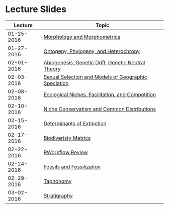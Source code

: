 # Lecture Slides

Lecture | Topic
----- | -----
01-25-2016 | [Morphology and Morphometrics](http://teststrata.geology.wisc.edu/teachPaleobiology/LectureSlides/Morphometrics01252016.pdf)
01-27-2016 | [Ontogeny, Phylogeny, and Heterochrony](http://teststrata.geology.wisc.edu/teachPaleobiology/LectureSlides/OntogenyPhylogenyHeterochrony012172016.pdf)
02-01-2016 | [Abiogenesis, Genetic Drift, Genetic Neutral Theory](http://teststrata.geology.wisc.edu/teachPaleobiology/LectureSlides/Abiogenesis02012016.pdf)
02-03-2016 | [Sexual Selection and Models of Geographic Speciation](http://teststrata.geology.wisc.edu/teachPaleobiology/LectureSlides/SexualSelection02032016.pdf)
02-08-2016 | [Ecological Niches, Facilitation, and Competition](http://teststrata.geology.wisc.edu/teachPaleobiology/LectureSlides/EcologicalNiches02082016.pdf)
02-10-2016 | [Niche Conservatism and Common Distributions](http://teststrata.geology.wisc.edu/teachPaleobiology/LectureSlides/CommonDistributions02102016.pdf)
02-15-2016 | [Determinants of Extinction](http://teststrata.geology.wisc.edu/teachPaleobiology/LectureSlides/ExtinctionRisk02152016.pdf)
02-17-2016 | [Biodiveristy Metrics](http://teststrata.geology.wisc.edu/teachPaleobiology/LectureSlides/Biodiversity02172016.pdf)
02-22-2016 | [RWorkflow Review](http://teststrata.geology.wisc.edu/teachPaleobiology/LectureSlides/RWorkflow.pdf)
02-24-2016 | [Fossils and Fossilization](http://teststrata.geology.wisc.edu/teachPaleobiology/LectureSlides/Fossils02242016.pdf)
02-29-2016 | [Taphonomy](http://teststrata.geology.wisc.edu/teachPaleobiology/LectureSlides/Taphonomy02292016.pdf)
03-02-2016 | [Stratigraphy](http://teststrata.geology.wisc.edu/teachPaleobiology/LectureSlides/Stratigraphy03022016.pdf)
